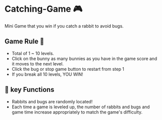 # Catching-Game 🎮

Mini Game that you win if you catch a rabbit to avoid bugs.

## Game Rule 🤪
* Total of 1 ~ 10 levels.
* Click on the bunny as many bunnies as you have in the game score and it moves to the next level.
* Click the bug or stop game button to restart from step 1
* If you break all 10 levels, YOU WIN!

## 📌 key Functions 
* Rabbits and bugs are randomly located!
* Each time a game is leveled up, the number of rabbits and bugs and game time increase appropriately to match the game's difficulty.





